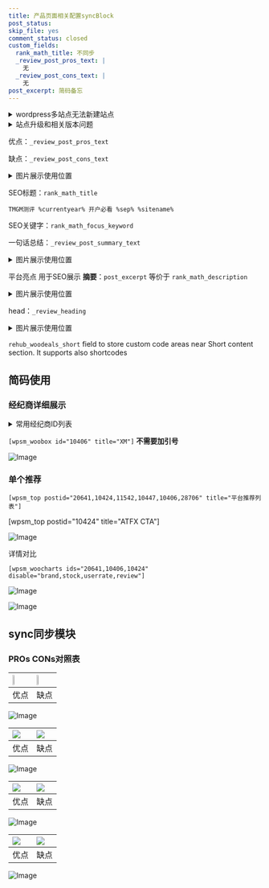 ```yaml
---
title: 产品页面相关配置syncBlock
post_status: 
skip_file: yes
comment_status: closed
custom_fields:
  rank_math_title: 不同步
  _review_post_pros_text: |
    无
  _review_post_cons_text: |
    无
post_excerpt: 简码备忘
---
```

<details><summary>wordpress多站点无法新建站点</summary>

<li>和报错需要清理cookies一样的原因</li>
<li>wp-config.php里面<code>define( 'SUBDOMAIN_INSTALL', false );//子域名安装</code></li>
<li>新建子站点是用<code>define( 'SUBDOMAIN_INSTALL', true);//子域名安装</code> 完成以后，改成<code>false</code></li>
</details>

<details><summary>站点升级和相关版本问题</summary>

<p>wordpress：5.9.9
woocommerce：7.5.1
出现问题的地方：主题选项里面>><strong>Product layout >>compact style</strong></p>
<p>如何出现没有用过的字段 导致无法保存。先导出配置 然后进行修改，后面再次恢复即可。</p>
<p>出现部分字段无法显示时，需要返回默认布局后，对产品进行保存就好了。</p>
<p></p>
</details>

优点：`_review_post_pros_text`

缺点：`_review_post_cons_text`

<details><summary>图片展示使用位置</summary>

<img src="https://prod-files-secure.s3.us-west-2.amazonaws.com/39ed1227-6d7d-4570-be36-9ccd4a2c4241/f51d3d83-55d4-4bdf-9604-f37ec77ab556/Untitled.png?X-Amz-Algorithm=AWS4-HMAC-SHA256&X-Amz-Content-Sha256=UNSIGNED-PAYLOAD&X-Amz-Credential=ASIAZI2LB4662MYNATTZ%2F20250207%2Fus-west-2%2Fs3%2Faws4_request&X-Amz-Date=20250207T165525Z&X-Amz-Expires=3600&X-Amz-Security-Token=IQoJb3JpZ2luX2VjEGAaCXVzLXdlc3QtMiJIMEYCIQDVfxzR80829wJJ2UEMnR5tFSxzcLyWYP0wrGwEczwf%2BwIhAJU0S5q2fvnP20dEf%2Fhe46zpBT1%2BktenkYmVRAjPExAzKv8DCHkQABoMNjM3NDIzMTgzODA1Igyki5zvzB1KWH%2B9m0kq3AP4ng84b0mt5uDaus11PeiwLwuqs%2F7%2FHMNCt9ujlcD10vWELaP%2BB657txyBBqr0BglyhER2GngfpeebzLSWGZ6dnbE6EMqEX3kXgoXReyQ9Kx2GzSiyjwx1ZG9SrI%2F1G7FbWaFyMaByKAn66R8PWVbceejfXebk9cfBpM4jEqYDdmp4gMa83roqbRR3RSgsmzZZaixo5Up6NRAe11NuHIjBAj7DQwnXAlC3%2FejFrxzftSyRFPgkDKE6yhbFWjySy4yb2lGg5JnanLjN3h5y9uYEl7%2Ff0hR%2FAJuwSWUMyQruSXjDjwdJLSvVscuUIgj0JitBmDLFKcz%2B6TyUMwLSRvI2NNWnWJZdNMy%2FkFKtncDUTEDze3Ovkvavy2YYNT2Hs%2B0hXWITKyFBN%2BgbQmjGS%2FqC4nwMLP4uyXjLcsHUHd4cWZ%2FON2Gum5FMJqGk4Zw8fgiAhRPE7Qr%2FrVy%2F8t1bw%2BTcdrx4VpVQQGPmiofQ6cMS%2BNR%2BQFDysWt100yikN%2BNeDqzZNnfDHQzWE%2B%2F1ftuUB2Ch4lOOY8Ppgyg5MGaiMDSzm7fCvfcnHBzAG0u3X4QYSanVxzyblvHH9vxmTzHhhz%2FbAd2JOFnfprBD8IXt9yb0otqMOuH6wI63YMDiTDu35i9BjqkAURn4oM67GnqqdE9VLNUhxyGMNXtKQwX1BMD3hUcB%2Bfko9%2BwYLWFjWWsvDYvFYnGhnG0cStuTD6%2B2grOdX%2FkUOBBlhfJKPZkS%2FvTBU735xG%2FOO0NtKoZx7lNbDKcQKW474XY4CNmUOBznWoEyJNTLene7SHYBzma8eovXyBOK0FZ5Pucri6XJTff1H9vqRgn9iVXSw69Lg2dIDr09KFs5WbbQXfc&X-Amz-Signature=218e367b2a1ae6dd629ab54fc4660e40f83b171e40ae27ae530ff3f4d2665ea6&X-Amz-SignedHeaders=host&x-id=GetObject" alt="Image">
</details>

SEO标题：`rank_math_title`

`TMGM测评 %currentyear% 开户必看 %sep% %sitename%`

SEO关键字：`rank_math_focus_keyword`

一句话总结：`_review_post_summary_text`

<details><summary>图片展示使用位置</summary>

<img src="https://prod-files-secure.s3.us-west-2.amazonaws.com/39ed1227-6d7d-4570-be36-9ccd4a2c4241/4b96a922-296c-4f4e-8630-d1c870cbce01/Untitled.png?X-Amz-Algorithm=AWS4-HMAC-SHA256&X-Amz-Content-Sha256=UNSIGNED-PAYLOAD&X-Amz-Credential=ASIAZI2LB466VCESEFMD%2F20250207%2Fus-west-2%2Fs3%2Faws4_request&X-Amz-Date=20250207T165525Z&X-Amz-Expires=3600&X-Amz-Security-Token=IQoJb3JpZ2luX2VjEGAaCXVzLXdlc3QtMiJIMEYCIQCqdnOlMsYGcLgJdPx1T6wfAoqaWo%2F4KoPXJEYOZnrYpgIhAKahCaAGkWtBCxGbqxIElLKj6B%2BKRDHgblsVhwXg%2FGimKv8DCHkQABoMNjM3NDIzMTgzODA1IgxfCWtTBcjgxNCsG5Eq3AOAZ2qXUrRGpkIoCtm83YB0IyIU9gFHeN6guH0LJobFcgt6%2BjmudAFEBRbx%2BArlUC4Xt5IxJln94i7WPH8TRTyXmrrNqKIXgE0ijJ7Ex7uTsu7hCIJ8EAtMo6SmObvthLGKENi8kwlq6gbZ3uZqxMzU5aHqpDZ0JXxrSV4EHSFGuwg6GrCuywtzGIG0mBd4gUCFJ6SBxfqBPRv4TKIxFe%2F9kZ5C%2BYlrxC0WfRBuBOfCHmWc%2FDNQGmnXUQP4b5hKBSj7G3G03HRn2MJetvwztkvwX8FwG3kmhtpxMpLgpdvekFYRYgmRCWmZaCCPtKFO4easW0h22YOWRqUWnxlX%2FLIeeP%2BPnGWTNjIxUZFC8PVex8YbEvFZEoqpxYWqNA%2BZOsx9y2dwenQEENThUGOjsN%2B%2Btb04G8GVES2tXF148nnrn%2F8bcMdGO5nIIkfQlgvo9L5fBSWgAlRTbGJ%2F9CVkRo6bA%2FEfU1oTcGVozRb%2BGAzP5CqtBF%2FKcdLnCYCY%2BoBwKh7qX4e1dU4gNLGoPGX1fkGxnA2aJv3yXUiQjcy3AmTDJ4oweHJ35hO56V8jPmWI2ZleQuBsZBC69kny7KVrXV4IJGcZKM5jwwhNYfcFxGPqSkvIYIHpNO1eOMfD1TDQ4Ji9BjqkAY7YtDevGzbZjyhGnoYEljlxvKiOiku3z9wYLntcmMurXGYItzdhyvjUld%2FHIRMcsnXTk16pF9S5JsexTUqMj3Fjq%2FFdcxL6tprjM%2Bie6wROesXA%2FnZNWLDfedJ3BNu58KdhJ7vL68z41fkchin2kMP7GNZbBH%2BI%2BmPobvCgo9tud6opvzOZgZT858Po9ilfP99Rq0lO29SeCHIyUtm2vS%2Fvi667&X-Amz-Signature=4f3d53a64c2b93c31bf834b1f85fe8835963a18f31c6a7e63f7bee5234d4ae7d&X-Amz-SignedHeaders=host&x-id=GetObject" alt="Image">
</details>

平台亮点 用于SEO展示 **摘要**：`post_excerpt`  等价于 `rank_math_description`

<details><summary>图片展示使用位置</summary>

<img src="https://prod-files-secure.s3.us-west-2.amazonaws.com/39ed1227-6d7d-4570-be36-9ccd4a2c4241/1ee11f63-b60a-4dfe-a7a7-d58ff23b5d88/Untitled.png?X-Amz-Algorithm=AWS4-HMAC-SHA256&X-Amz-Content-Sha256=UNSIGNED-PAYLOAD&X-Amz-Credential=ASIAZI2LB466WFPD3RRQ%2F20250207%2Fus-west-2%2Fs3%2Faws4_request&X-Amz-Date=20250207T165526Z&X-Amz-Expires=3600&X-Amz-Security-Token=IQoJb3JpZ2luX2VjEGAaCXVzLXdlc3QtMiJHMEUCIEYNEHmujDgIEqXoztb7hRI%2FrlUimLo9gSE5M94gmfDhAiEArDeEqm0AN6%2FfrcXpwit6EwyrDtP0WHmhipFBSrnPIp8q%2FwMIeRAAGgw2Mzc0MjMxODM4MDUiDINK6kmRqYt6zAR6QCrcA5%2BtQWJHk0niwUsaTyCDQBwkeTz9cWogBBGTXCAU6OaHsR88snWiVVyag9Gg8i1JdS9rdhHGk7FgyVdzhK0hkazNUEecTyG%2Bji1DB3F%2FZC%2BGwWjOHMFbyPcrXoHV2zVRwLREL6yE0uRvBQYIIvUzrQCBKL33EIrotERppNDpOtFD3bDkWpkUcrPTLHciwsUyLO176hgBJrfwzQ0%2BssRnMFAKfP3uVXOzkZcRA8VGHiNpeEHwQK3YFlZki7j%2FxsNHuk5xv%2BCC%2FctvBUfM9BuH3gCWlGdfbXlihtrhJgJ6P6vgcNztoqgQeeeGahtG08KcqYgJC5OBsjSnPOSt8b%2BvGPrKkyZt9DeZb1c2wAi%2FMSsh9Y0b%2BvM8xOwRNdGiAgtnEPtk9rjL%2BZ5nYsOMYD%2BaFc78Inu%2BaX%2F923gbmCtvIs4P4XuqvQhul9PtWs8a9rGyI5NXMFfQutBsLXg%2FeKg6tKlRdBRZBUwFzHMFrvVvE6R5xh3hEBgYCXhjBrVnmmIVANJGgstR2r%2Fh8QG9ay0noPafFKX%2F2wR8PWBVE0tpMql%2FJwBZYhdztsv7z0vX1jW%2B0LAvfjTJ4u5kJ8hmWTYWwrSbKzEepmcRh1QhmAIJ7SkqyAmxkN0HNFPIOajMMPbfmL0GOqUBxsKEUDr9lb9%2B6tzqYMENcRHlX1tK4HN6i3Ryg2ar4o3cJPqZ8yupyL5%2Bi8Rllx17kq7WdTb1RB8C1liMVia7Dqwnz1fFc16wHok1Efho1OdTlYRquyfOjrgp2uAL%2BtSlcYIVvTcAAdKdqXIxwu46yhpEDckSLE4hNJThuzWB%2F33ltdng8x1FEM2%2Bmv%2BcRlP4PJNbrLPKs2Fie7%2Fm2P0H3gPCeKHv&X-Amz-Signature=f9bbd713316e60e26b70637e66ce2bd37739e1721fa477f8c21c36bb4c58e7d2&X-Amz-SignedHeaders=host&x-id=GetObject" alt="Image">
<img src="https://prod-files-secure.s3.us-west-2.amazonaws.com/39ed1227-6d7d-4570-be36-9ccd4a2c4241/ad4118b5-78d8-4fbe-801e-3b29b5d99c01/Untitled.png?X-Amz-Algorithm=AWS4-HMAC-SHA256&X-Amz-Content-Sha256=UNSIGNED-PAYLOAD&X-Amz-Credential=ASIAZI2LB466WFPD3RRQ%2F20250207%2Fus-west-2%2Fs3%2Faws4_request&X-Amz-Date=20250207T165526Z&X-Amz-Expires=3600&X-Amz-Security-Token=IQoJb3JpZ2luX2VjEGAaCXVzLXdlc3QtMiJHMEUCIEYNEHmujDgIEqXoztb7hRI%2FrlUimLo9gSE5M94gmfDhAiEArDeEqm0AN6%2FfrcXpwit6EwyrDtP0WHmhipFBSrnPIp8q%2FwMIeRAAGgw2Mzc0MjMxODM4MDUiDINK6kmRqYt6zAR6QCrcA5%2BtQWJHk0niwUsaTyCDQBwkeTz9cWogBBGTXCAU6OaHsR88snWiVVyag9Gg8i1JdS9rdhHGk7FgyVdzhK0hkazNUEecTyG%2Bji1DB3F%2FZC%2BGwWjOHMFbyPcrXoHV2zVRwLREL6yE0uRvBQYIIvUzrQCBKL33EIrotERppNDpOtFD3bDkWpkUcrPTLHciwsUyLO176hgBJrfwzQ0%2BssRnMFAKfP3uVXOzkZcRA8VGHiNpeEHwQK3YFlZki7j%2FxsNHuk5xv%2BCC%2FctvBUfM9BuH3gCWlGdfbXlihtrhJgJ6P6vgcNztoqgQeeeGahtG08KcqYgJC5OBsjSnPOSt8b%2BvGPrKkyZt9DeZb1c2wAi%2FMSsh9Y0b%2BvM8xOwRNdGiAgtnEPtk9rjL%2BZ5nYsOMYD%2BaFc78Inu%2BaX%2F923gbmCtvIs4P4XuqvQhul9PtWs8a9rGyI5NXMFfQutBsLXg%2FeKg6tKlRdBRZBUwFzHMFrvVvE6R5xh3hEBgYCXhjBrVnmmIVANJGgstR2r%2Fh8QG9ay0noPafFKX%2F2wR8PWBVE0tpMql%2FJwBZYhdztsv7z0vX1jW%2B0LAvfjTJ4u5kJ8hmWTYWwrSbKzEepmcRh1QhmAIJ7SkqyAmxkN0HNFPIOajMMPbfmL0GOqUBxsKEUDr9lb9%2B6tzqYMENcRHlX1tK4HN6i3Ryg2ar4o3cJPqZ8yupyL5%2Bi8Rllx17kq7WdTb1RB8C1liMVia7Dqwnz1fFc16wHok1Efho1OdTlYRquyfOjrgp2uAL%2BtSlcYIVvTcAAdKdqXIxwu46yhpEDckSLE4hNJThuzWB%2F33ltdng8x1FEM2%2Bmv%2BcRlP4PJNbrLPKs2Fie7%2Fm2P0H3gPCeKHv&X-Amz-Signature=0710ee7e260cfa000c632210a59b51985a8067b30c65200b305dbd784949aa16&X-Amz-SignedHeaders=host&x-id=GetObject" alt="Image">
<img src="https://prod-files-secure.s3.us-west-2.amazonaws.com/39ed1227-6d7d-4570-be36-9ccd4a2c4241/a38cf7c9-a79c-4b64-9e94-13589fe0758b/Untitled.png?X-Amz-Algorithm=AWS4-HMAC-SHA256&X-Amz-Content-Sha256=UNSIGNED-PAYLOAD&X-Amz-Credential=ASIAZI2LB466WFPD3RRQ%2F20250207%2Fus-west-2%2Fs3%2Faws4_request&X-Amz-Date=20250207T165526Z&X-Amz-Expires=3600&X-Amz-Security-Token=IQoJb3JpZ2luX2VjEGAaCXVzLXdlc3QtMiJHMEUCIEYNEHmujDgIEqXoztb7hRI%2FrlUimLo9gSE5M94gmfDhAiEArDeEqm0AN6%2FfrcXpwit6EwyrDtP0WHmhipFBSrnPIp8q%2FwMIeRAAGgw2Mzc0MjMxODM4MDUiDINK6kmRqYt6zAR6QCrcA5%2BtQWJHk0niwUsaTyCDQBwkeTz9cWogBBGTXCAU6OaHsR88snWiVVyag9Gg8i1JdS9rdhHGk7FgyVdzhK0hkazNUEecTyG%2Bji1DB3F%2FZC%2BGwWjOHMFbyPcrXoHV2zVRwLREL6yE0uRvBQYIIvUzrQCBKL33EIrotERppNDpOtFD3bDkWpkUcrPTLHciwsUyLO176hgBJrfwzQ0%2BssRnMFAKfP3uVXOzkZcRA8VGHiNpeEHwQK3YFlZki7j%2FxsNHuk5xv%2BCC%2FctvBUfM9BuH3gCWlGdfbXlihtrhJgJ6P6vgcNztoqgQeeeGahtG08KcqYgJC5OBsjSnPOSt8b%2BvGPrKkyZt9DeZb1c2wAi%2FMSsh9Y0b%2BvM8xOwRNdGiAgtnEPtk9rjL%2BZ5nYsOMYD%2BaFc78Inu%2BaX%2F923gbmCtvIs4P4XuqvQhul9PtWs8a9rGyI5NXMFfQutBsLXg%2FeKg6tKlRdBRZBUwFzHMFrvVvE6R5xh3hEBgYCXhjBrVnmmIVANJGgstR2r%2Fh8QG9ay0noPafFKX%2F2wR8PWBVE0tpMql%2FJwBZYhdztsv7z0vX1jW%2B0LAvfjTJ4u5kJ8hmWTYWwrSbKzEepmcRh1QhmAIJ7SkqyAmxkN0HNFPIOajMMPbfmL0GOqUBxsKEUDr9lb9%2B6tzqYMENcRHlX1tK4HN6i3Ryg2ar4o3cJPqZ8yupyL5%2Bi8Rllx17kq7WdTb1RB8C1liMVia7Dqwnz1fFc16wHok1Efho1OdTlYRquyfOjrgp2uAL%2BtSlcYIVvTcAAdKdqXIxwu46yhpEDckSLE4hNJThuzWB%2F33ltdng8x1FEM2%2Bmv%2BcRlP4PJNbrLPKs2Fie7%2Fm2P0H3gPCeKHv&X-Amz-Signature=b70bd74b9e60b8cbd94dfe0e8be0ab1f15d2256a73020f6dc8bd09ab42cf399d&X-Amz-SignedHeaders=host&x-id=GetObject" alt="Image">
<img src="https://prod-files-secure.s3.us-west-2.amazonaws.com/39ed1227-6d7d-4570-be36-9ccd4a2c4241/7da6fc1e-d2ac-42ae-8c75-cb5749aa18f6/Untitled.png?X-Amz-Algorithm=AWS4-HMAC-SHA256&X-Amz-Content-Sha256=UNSIGNED-PAYLOAD&X-Amz-Credential=ASIAZI2LB466WFPD3RRQ%2F20250207%2Fus-west-2%2Fs3%2Faws4_request&X-Amz-Date=20250207T165526Z&X-Amz-Expires=3600&X-Amz-Security-Token=IQoJb3JpZ2luX2VjEGAaCXVzLXdlc3QtMiJHMEUCIEYNEHmujDgIEqXoztb7hRI%2FrlUimLo9gSE5M94gmfDhAiEArDeEqm0AN6%2FfrcXpwit6EwyrDtP0WHmhipFBSrnPIp8q%2FwMIeRAAGgw2Mzc0MjMxODM4MDUiDINK6kmRqYt6zAR6QCrcA5%2BtQWJHk0niwUsaTyCDQBwkeTz9cWogBBGTXCAU6OaHsR88snWiVVyag9Gg8i1JdS9rdhHGk7FgyVdzhK0hkazNUEecTyG%2Bji1DB3F%2FZC%2BGwWjOHMFbyPcrXoHV2zVRwLREL6yE0uRvBQYIIvUzrQCBKL33EIrotERppNDpOtFD3bDkWpkUcrPTLHciwsUyLO176hgBJrfwzQ0%2BssRnMFAKfP3uVXOzkZcRA8VGHiNpeEHwQK3YFlZki7j%2FxsNHuk5xv%2BCC%2FctvBUfM9BuH3gCWlGdfbXlihtrhJgJ6P6vgcNztoqgQeeeGahtG08KcqYgJC5OBsjSnPOSt8b%2BvGPrKkyZt9DeZb1c2wAi%2FMSsh9Y0b%2BvM8xOwRNdGiAgtnEPtk9rjL%2BZ5nYsOMYD%2BaFc78Inu%2BaX%2F923gbmCtvIs4P4XuqvQhul9PtWs8a9rGyI5NXMFfQutBsLXg%2FeKg6tKlRdBRZBUwFzHMFrvVvE6R5xh3hEBgYCXhjBrVnmmIVANJGgstR2r%2Fh8QG9ay0noPafFKX%2F2wR8PWBVE0tpMql%2FJwBZYhdztsv7z0vX1jW%2B0LAvfjTJ4u5kJ8hmWTYWwrSbKzEepmcRh1QhmAIJ7SkqyAmxkN0HNFPIOajMMPbfmL0GOqUBxsKEUDr9lb9%2B6tzqYMENcRHlX1tK4HN6i3Ryg2ar4o3cJPqZ8yupyL5%2Bi8Rllx17kq7WdTb1RB8C1liMVia7Dqwnz1fFc16wHok1Efho1OdTlYRquyfOjrgp2uAL%2BtSlcYIVvTcAAdKdqXIxwu46yhpEDckSLE4hNJThuzWB%2F33ltdng8x1FEM2%2Bmv%2BcRlP4PJNbrLPKs2Fie7%2Fm2P0H3gPCeKHv&X-Amz-Signature=29050ceb2c41156d9c19c544cf2b370d6e14d1f6cffd5e815e8a5bad1e0ca32b&X-Amz-SignedHeaders=host&x-id=GetObject" alt="Image">
<img src="https://prod-files-secure.s3.us-west-2.amazonaws.com/39ed1227-6d7d-4570-be36-9ccd4a2c4241/7e97f40a-eaee-47f5-b2f9-475f96808fa7/Untitled.png?X-Amz-Algorithm=AWS4-HMAC-SHA256&X-Amz-Content-Sha256=UNSIGNED-PAYLOAD&X-Amz-Credential=ASIAZI2LB466WFPD3RRQ%2F20250207%2Fus-west-2%2Fs3%2Faws4_request&X-Amz-Date=20250207T165526Z&X-Amz-Expires=3600&X-Amz-Security-Token=IQoJb3JpZ2luX2VjEGAaCXVzLXdlc3QtMiJHMEUCIEYNEHmujDgIEqXoztb7hRI%2FrlUimLo9gSE5M94gmfDhAiEArDeEqm0AN6%2FfrcXpwit6EwyrDtP0WHmhipFBSrnPIp8q%2FwMIeRAAGgw2Mzc0MjMxODM4MDUiDINK6kmRqYt6zAR6QCrcA5%2BtQWJHk0niwUsaTyCDQBwkeTz9cWogBBGTXCAU6OaHsR88snWiVVyag9Gg8i1JdS9rdhHGk7FgyVdzhK0hkazNUEecTyG%2Bji1DB3F%2FZC%2BGwWjOHMFbyPcrXoHV2zVRwLREL6yE0uRvBQYIIvUzrQCBKL33EIrotERppNDpOtFD3bDkWpkUcrPTLHciwsUyLO176hgBJrfwzQ0%2BssRnMFAKfP3uVXOzkZcRA8VGHiNpeEHwQK3YFlZki7j%2FxsNHuk5xv%2BCC%2FctvBUfM9BuH3gCWlGdfbXlihtrhJgJ6P6vgcNztoqgQeeeGahtG08KcqYgJC5OBsjSnPOSt8b%2BvGPrKkyZt9DeZb1c2wAi%2FMSsh9Y0b%2BvM8xOwRNdGiAgtnEPtk9rjL%2BZ5nYsOMYD%2BaFc78Inu%2BaX%2F923gbmCtvIs4P4XuqvQhul9PtWs8a9rGyI5NXMFfQutBsLXg%2FeKg6tKlRdBRZBUwFzHMFrvVvE6R5xh3hEBgYCXhjBrVnmmIVANJGgstR2r%2Fh8QG9ay0noPafFKX%2F2wR8PWBVE0tpMql%2FJwBZYhdztsv7z0vX1jW%2B0LAvfjTJ4u5kJ8hmWTYWwrSbKzEepmcRh1QhmAIJ7SkqyAmxkN0HNFPIOajMMPbfmL0GOqUBxsKEUDr9lb9%2B6tzqYMENcRHlX1tK4HN6i3Ryg2ar4o3cJPqZ8yupyL5%2Bi8Rllx17kq7WdTb1RB8C1liMVia7Dqwnz1fFc16wHok1Efho1OdTlYRquyfOjrgp2uAL%2BtSlcYIVvTcAAdKdqXIxwu46yhpEDckSLE4hNJThuzWB%2F33ltdng8x1FEM2%2Bmv%2BcRlP4PJNbrLPKs2Fie7%2Fm2P0H3gPCeKHv&X-Amz-Signature=e49bd4572ab52009fc6cd1bfc9ef9d3a55538416de1558b29bc9acab0d1d4a2d&X-Amz-SignedHeaders=host&x-id=GetObject" alt="Image">
</details>

head：`_review_heading`

<details><summary>图片展示使用位置</summary>

<img src="https://prod-files-secure.s3.us-west-2.amazonaws.com/39ed1227-6d7d-4570-be36-9ccd4a2c4241/3a4650ad-9887-415c-889a-edd51fa54f27/Untitled.png?X-Amz-Algorithm=AWS4-HMAC-SHA256&X-Amz-Content-Sha256=UNSIGNED-PAYLOAD&X-Amz-Credential=ASIAZI2LB4663QE2A4SM%2F20250207%2Fus-west-2%2Fs3%2Faws4_request&X-Amz-Date=20250207T165526Z&X-Amz-Expires=3600&X-Amz-Security-Token=IQoJb3JpZ2luX2VjEGAaCXVzLXdlc3QtMiJHMEUCIQC1a1Gb8Sau1Il82FQ8ZOU3QZej1tDLor%2FA04Him%2Bkr6gIgALBsovDJ1EN3cMZzcT2NYnDyZZRLU5y147gdF6UwI%2B0q%2FwMIeRAAGgw2Mzc0MjMxODM4MDUiDP3gkbTiVHrlEzFpmSrcA4yQ5s5STZe1SQY2S8WNu%2Fgd2NT26rbRtRkc03vDVRftw44scOoOfZuMTg7KI1tfFLMK%2BWzSQvyf1H9qCBhq9tmdetLtP6rGT5UxPRE9BSLE9uA%2Fouax5%2FbFtw%2Bo29Zvd3rPnD5eqarF4rBG5LCbWkfE5YxCvONgp%2Bz7%2B5d7ljjbahWCHXV0f0qyTZsZXlVkpuCsNLwaCwBOdLiviKq3rM8bMNSdj2o0Pw3Kj4SvCQQLx7oI58NFpFyqngROeQ9t2UE0uFUsYI7f%2BlAlKvWnjuk34aGiu3mk177%2F8iU6CU%2FBPttR%2BYrkcsnMfLm6lyVQ3jD2t6otC0hV7h5fEyQ2SR%2BaCxP5YSQW5OQsFVyDruEgwkW9xMnAxkyFvw7LaltCQom8BeRzg9%2FcNrsqZg9nrVmlSKeNw%2BSfgxZvBAvU28c117LRDb9t9AfdlnUcO6w%2FkOXS3eAX71I40uHUEiEp4mf%2B2U21Yope9wcQtuq7v31h86WubdjrzjuYgY9a7ka096d3MO3ZiH54zhKHUXv09mFUg6kmJOnvHf9DCHNOuuBlE9AD%2B5ojNahLLe2ireAomIuaBDId1VS96CSYXsfPX0nAwaHH7GPRbh9Du9jLvrZXtn9uQgtNfvCilLojMN%2FgmL0GOqUByi3Qd0LK2kW6%2BQunWL5ite1Asu3aOBim4S5KcImmtruTtZH6Kw9gsVD84vCH%2Brt5XxOdhn5%2FvHzhPpdTlIIvQIE4Z7TVSgM0RgHqaUzIJAZME98mnJwUKgRNxK%2FSaFUTA6Acq5AYEny22vOSQj3Sdteeo4TFCmNoxRVsQec5H0XuL6MO5TTE4puzN3rH1nTDG02v%2FwCiEl6fpq%2FzINGdRsEqh5jB&X-Amz-Signature=3b702e32befa1700588c8a65b9f479f739e796ae1a7df7725e9ddeb33273d152&X-Amz-SignedHeaders=host&x-id=GetObject" alt="Image">
</details>

`rehub_woodeals_short`	field to store custom code areas near Short content section. It supports also shortcodes



## 简码使用

### 经纪商详细展示

<details><summary>常用经纪商ID列表</summary>

<pre><code class="php">嘉盛 ===> 20641  [wpsm_woobox id="20641" title="嘉盛"]
易信easymarkets ===> 11542  [wpsm_woobox id="11542" title="易信easymarkets"]
ATFX外汇 ===> 10424  [wpsm_woobox id="10424" title="ATFX"]
XM ===> 10406  [wpsm_woobox id="10406" title="XM"]
TMGM ===> 29622  [wpsm_woobox id="29622" title="TMGM"]
HYCM ===> 10447  [wpsm_woobox id="10447" title="HYCM"]
fpmarkets澳福外汇 ===> 20639  [wpsm_woobox id="20639" title="fpmarkets澳福外汇"]</code></pre>
</details>

`[wpsm_woobox id="10406" title="XM"]` **不需要加引号**

![Image](https://prod-files-secure.s3.us-west-2.amazonaws.com/39ed1227-6d7d-4570-be36-9ccd4a2c4241/4f898f9d-0fa7-4e43-acd3-ac6bc7be575a/Untitled.png?X-Amz-Algorithm=AWS4-HMAC-SHA256&X-Amz-Content-Sha256=UNSIGNED-PAYLOAD&X-Amz-Credential=ASIAZI2LB4664EZA7QZX%2F20250207%2Fus-west-2%2Fs3%2Faws4_request&X-Amz-Date=20250207T165523Z&X-Amz-Expires=3600&X-Amz-Security-Token=IQoJb3JpZ2luX2VjEGAaCXVzLXdlc3QtMiJHMEUCIQDrCffQ6Y5r4O97GS%2Fenfc2aE9Q1%2BKbl57TXwG%2F1VLqigIgT65Ee6McLWVpSm9MWmbIZMILtLE%2FYOQqeoyKVidU660q%2FwMIeRAAGgw2Mzc0MjMxODM4MDUiDG7%2BRWjuGNUg0U97sSrcA0I5E%2FwOL7UrsZ0HVlOhsG9QhRRRQy1gTaQ6mJTR7M2XQvyDfcS8sRxIXp0KHQLr7Q86sqCy6jCViQmNfunAdwDqk0yBrejSaV7UInfeyfAxuIJBVatiTEdR0QF50mH5FJhwMLi%2BsmmDRHc6Oca23iDjYa%2BAW7r5kaj2ld5PmaOcwd6sBZZe%2B2w0YB0OohlCVCDc2%2BWrCUm1XjD6Ilqh8LhGSgNtBadsXC0%2Bixyq2DqZq0GBPH70VF6eF6QFlIiY0OWBH%2FJ9uSEagAyPwW7B2pFEDgb%2BARcbHUbLQQEk1Cwrh7YIXcaYCR44pS6k37y4AzA3p21TgMXiKKOvJML4rQQBw1xdjEIlABADkx%2F9MenyrwAjCNtQ8UlaVJyaKSf5t508HnLj4ZNnBX8axiGHkjiGZtzCU4AY2G4j2SjK0%2BtAzCb0sptGYo6h7aqDOQ3I4LH0BvPhVBkCnA6NllKAY8gPgiBvscN%2Fj7OZA1vq%2FfdQvShnBXsCd2eOcupUgQD4tc1bIJGeMvIDxqGbPz6iaHtAwgq6UfklXYJoOCBgOFRyYtT%2FNzwueftG49ZNcfTUnoTXHSd%2F4pqDIUhoJp7RewRymX0SWYsdjqu%2FH8%2BYLK8%2BlRti63vuFN1nOA2dMK%2FgmL0GOqUB54yHmnVYhIU0OjmYMJeTk3zHf0%2FUAVujFhK9iQihOxL0edQRhPaI4nFAgBxGlUsw9Z4WiydlFGhxALpKrqRBi8hPEmDCBt3EHGouO5vCQkxPrziETgB0C%2BywnEjCGcQfq%2BZT1g062tUTkfQqb9DdGB5Pit3bacUwBt%2FaGM4mLghhgfU2yHqgztSMwdWgStW9xQxZFs1FNDxKec5LTarjpPySZLG3&X-Amz-Signature=6e8196f6b1a332734847da77306a76b66888875e16c8d9ad5c7a591e52e2b637&X-Amz-SignedHeaders=host&x-id=GetObject)

### 单个推荐
`[wpsm_top postid="20641,10424,11542,10447,10406,28706" title="平台推荐列表"]`

[wpsm_top postid="10424" title="ATFX CTA"]

![Image](https://prod-files-secure.s3.us-west-2.amazonaws.com/39ed1227-6d7d-4570-be36-9ccd4a2c4241/5ac620dc-51a8-48b6-b55d-91f47299193c/Untitled.png?X-Amz-Algorithm=AWS4-HMAC-SHA256&X-Amz-Content-Sha256=UNSIGNED-PAYLOAD&X-Amz-Credential=ASIAZI2LB4664EZA7QZX%2F20250207%2Fus-west-2%2Fs3%2Faws4_request&X-Amz-Date=20250207T165523Z&X-Amz-Expires=3600&X-Amz-Security-Token=IQoJb3JpZ2luX2VjEGAaCXVzLXdlc3QtMiJHMEUCIQDrCffQ6Y5r4O97GS%2Fenfc2aE9Q1%2BKbl57TXwG%2F1VLqigIgT65Ee6McLWVpSm9MWmbIZMILtLE%2FYOQqeoyKVidU660q%2FwMIeRAAGgw2Mzc0MjMxODM4MDUiDG7%2BRWjuGNUg0U97sSrcA0I5E%2FwOL7UrsZ0HVlOhsG9QhRRRQy1gTaQ6mJTR7M2XQvyDfcS8sRxIXp0KHQLr7Q86sqCy6jCViQmNfunAdwDqk0yBrejSaV7UInfeyfAxuIJBVatiTEdR0QF50mH5FJhwMLi%2BsmmDRHc6Oca23iDjYa%2BAW7r5kaj2ld5PmaOcwd6sBZZe%2B2w0YB0OohlCVCDc2%2BWrCUm1XjD6Ilqh8LhGSgNtBadsXC0%2Bixyq2DqZq0GBPH70VF6eF6QFlIiY0OWBH%2FJ9uSEagAyPwW7B2pFEDgb%2BARcbHUbLQQEk1Cwrh7YIXcaYCR44pS6k37y4AzA3p21TgMXiKKOvJML4rQQBw1xdjEIlABADkx%2F9MenyrwAjCNtQ8UlaVJyaKSf5t508HnLj4ZNnBX8axiGHkjiGZtzCU4AY2G4j2SjK0%2BtAzCb0sptGYo6h7aqDOQ3I4LH0BvPhVBkCnA6NllKAY8gPgiBvscN%2Fj7OZA1vq%2FfdQvShnBXsCd2eOcupUgQD4tc1bIJGeMvIDxqGbPz6iaHtAwgq6UfklXYJoOCBgOFRyYtT%2FNzwueftG49ZNcfTUnoTXHSd%2F4pqDIUhoJp7RewRymX0SWYsdjqu%2FH8%2BYLK8%2BlRti63vuFN1nOA2dMK%2FgmL0GOqUB54yHmnVYhIU0OjmYMJeTk3zHf0%2FUAVujFhK9iQihOxL0edQRhPaI4nFAgBxGlUsw9Z4WiydlFGhxALpKrqRBi8hPEmDCBt3EHGouO5vCQkxPrziETgB0C%2BywnEjCGcQfq%2BZT1g062tUTkfQqb9DdGB5Pit3bacUwBt%2FaGM4mLghhgfU2yHqgztSMwdWgStW9xQxZFs1FNDxKec5LTarjpPySZLG3&X-Amz-Signature=b88d2d74bae97fad16794c529a038ab0527a97a4cc3adc6e3cec41251e7a3d28&X-Amz-SignedHeaders=host&x-id=GetObject)

详情对比

`[wpsm_woocharts ids="20641,10406,10424" disable="brand,stock,userrate,review"]`

![Image](https://prod-files-secure.s3.us-west-2.amazonaws.com/39ed1227-6d7d-4570-be36-9ccd4a2c4241/bf3ba45f-b9f3-4295-8aef-b4a495fd25f4/Untitled.png?X-Amz-Algorithm=AWS4-HMAC-SHA256&X-Amz-Content-Sha256=UNSIGNED-PAYLOAD&X-Amz-Credential=ASIAZI2LB4664EZA7QZX%2F20250207%2Fus-west-2%2Fs3%2Faws4_request&X-Amz-Date=20250207T165523Z&X-Amz-Expires=3600&X-Amz-Security-Token=IQoJb3JpZ2luX2VjEGAaCXVzLXdlc3QtMiJHMEUCIQDrCffQ6Y5r4O97GS%2Fenfc2aE9Q1%2BKbl57TXwG%2F1VLqigIgT65Ee6McLWVpSm9MWmbIZMILtLE%2FYOQqeoyKVidU660q%2FwMIeRAAGgw2Mzc0MjMxODM4MDUiDG7%2BRWjuGNUg0U97sSrcA0I5E%2FwOL7UrsZ0HVlOhsG9QhRRRQy1gTaQ6mJTR7M2XQvyDfcS8sRxIXp0KHQLr7Q86sqCy6jCViQmNfunAdwDqk0yBrejSaV7UInfeyfAxuIJBVatiTEdR0QF50mH5FJhwMLi%2BsmmDRHc6Oca23iDjYa%2BAW7r5kaj2ld5PmaOcwd6sBZZe%2B2w0YB0OohlCVCDc2%2BWrCUm1XjD6Ilqh8LhGSgNtBadsXC0%2Bixyq2DqZq0GBPH70VF6eF6QFlIiY0OWBH%2FJ9uSEagAyPwW7B2pFEDgb%2BARcbHUbLQQEk1Cwrh7YIXcaYCR44pS6k37y4AzA3p21TgMXiKKOvJML4rQQBw1xdjEIlABADkx%2F9MenyrwAjCNtQ8UlaVJyaKSf5t508HnLj4ZNnBX8axiGHkjiGZtzCU4AY2G4j2SjK0%2BtAzCb0sptGYo6h7aqDOQ3I4LH0BvPhVBkCnA6NllKAY8gPgiBvscN%2Fj7OZA1vq%2FfdQvShnBXsCd2eOcupUgQD4tc1bIJGeMvIDxqGbPz6iaHtAwgq6UfklXYJoOCBgOFRyYtT%2FNzwueftG49ZNcfTUnoTXHSd%2F4pqDIUhoJp7RewRymX0SWYsdjqu%2FH8%2BYLK8%2BlRti63vuFN1nOA2dMK%2FgmL0GOqUB54yHmnVYhIU0OjmYMJeTk3zHf0%2FUAVujFhK9iQihOxL0edQRhPaI4nFAgBxGlUsw9Z4WiydlFGhxALpKrqRBi8hPEmDCBt3EHGouO5vCQkxPrziETgB0C%2BywnEjCGcQfq%2BZT1g062tUTkfQqb9DdGB5Pit3bacUwBt%2FaGM4mLghhgfU2yHqgztSMwdWgStW9xQxZFs1FNDxKec5LTarjpPySZLG3&X-Amz-Signature=160488bc02fac8d0c67ab360b8c9fe8c9cb1facddcbffae406e05e9996a000b0&X-Amz-SignedHeaders=host&x-id=GetObject)

![Image](https://prod-files-secure.s3.us-west-2.amazonaws.com/39ed1227-6d7d-4570-be36-9ccd4a2c4241/30bc56ef-f383-4b48-9768-2ebc9e436ec0/Untitled.png?X-Amz-Algorithm=AWS4-HMAC-SHA256&X-Amz-Content-Sha256=UNSIGNED-PAYLOAD&X-Amz-Credential=ASIAZI2LB4664EZA7QZX%2F20250207%2Fus-west-2%2Fs3%2Faws4_request&X-Amz-Date=20250207T165523Z&X-Amz-Expires=3600&X-Amz-Security-Token=IQoJb3JpZ2luX2VjEGAaCXVzLXdlc3QtMiJHMEUCIQDrCffQ6Y5r4O97GS%2Fenfc2aE9Q1%2BKbl57TXwG%2F1VLqigIgT65Ee6McLWVpSm9MWmbIZMILtLE%2FYOQqeoyKVidU660q%2FwMIeRAAGgw2Mzc0MjMxODM4MDUiDG7%2BRWjuGNUg0U97sSrcA0I5E%2FwOL7UrsZ0HVlOhsG9QhRRRQy1gTaQ6mJTR7M2XQvyDfcS8sRxIXp0KHQLr7Q86sqCy6jCViQmNfunAdwDqk0yBrejSaV7UInfeyfAxuIJBVatiTEdR0QF50mH5FJhwMLi%2BsmmDRHc6Oca23iDjYa%2BAW7r5kaj2ld5PmaOcwd6sBZZe%2B2w0YB0OohlCVCDc2%2BWrCUm1XjD6Ilqh8LhGSgNtBadsXC0%2Bixyq2DqZq0GBPH70VF6eF6QFlIiY0OWBH%2FJ9uSEagAyPwW7B2pFEDgb%2BARcbHUbLQQEk1Cwrh7YIXcaYCR44pS6k37y4AzA3p21TgMXiKKOvJML4rQQBw1xdjEIlABADkx%2F9MenyrwAjCNtQ8UlaVJyaKSf5t508HnLj4ZNnBX8axiGHkjiGZtzCU4AY2G4j2SjK0%2BtAzCb0sptGYo6h7aqDOQ3I4LH0BvPhVBkCnA6NllKAY8gPgiBvscN%2Fj7OZA1vq%2FfdQvShnBXsCd2eOcupUgQD4tc1bIJGeMvIDxqGbPz6iaHtAwgq6UfklXYJoOCBgOFRyYtT%2FNzwueftG49ZNcfTUnoTXHSd%2F4pqDIUhoJp7RewRymX0SWYsdjqu%2FH8%2BYLK8%2BlRti63vuFN1nOA2dMK%2FgmL0GOqUB54yHmnVYhIU0OjmYMJeTk3zHf0%2FUAVujFhK9iQihOxL0edQRhPaI4nFAgBxGlUsw9Z4WiydlFGhxALpKrqRBi8hPEmDCBt3EHGouO5vCQkxPrziETgB0C%2BywnEjCGcQfq%2BZT1g062tUTkfQqb9DdGB5Pit3bacUwBt%2FaGM4mLghhgfU2yHqgztSMwdWgStW9xQxZFs1FNDxKec5LTarjpPySZLG3&X-Amz-Signature=4d5270053e431deea4eb069efa72543b44dd05eabab146d61c0d83704bc9a5fd&X-Amz-SignedHeaders=host&x-id=GetObject)

## sync同步模块

### PROs CONs对照表

| <img src="https://cdn.ifttt.fun/gh/jarlin8/OSS@main/icons/customize/pros.svg" height="auto" width="37.3%"> | <img src="https://cdn.ifttt.fun/gh/jarlin8/OSS@main/icons/customize/cons.svg" height="auto" width="28.8%"> |
| :--- | :--- |
| 优点 | 缺点 |

![Image](https://prod-files-secure.s3.us-west-2.amazonaws.com/39ed1227-6d7d-4570-be36-9ccd4a2c4241/8742b755-dfb5-4004-9a5f-d6e561664bd8/Untitled.png?X-Amz-Algorithm=AWS4-HMAC-SHA256&X-Amz-Content-Sha256=UNSIGNED-PAYLOAD&X-Amz-Credential=ASIAZI2LB4664EZA7QZX%2F20250207%2Fus-west-2%2Fs3%2Faws4_request&X-Amz-Date=20250207T165523Z&X-Amz-Expires=3600&X-Amz-Security-Token=IQoJb3JpZ2luX2VjEGAaCXVzLXdlc3QtMiJHMEUCIQDrCffQ6Y5r4O97GS%2Fenfc2aE9Q1%2BKbl57TXwG%2F1VLqigIgT65Ee6McLWVpSm9MWmbIZMILtLE%2FYOQqeoyKVidU660q%2FwMIeRAAGgw2Mzc0MjMxODM4MDUiDG7%2BRWjuGNUg0U97sSrcA0I5E%2FwOL7UrsZ0HVlOhsG9QhRRRQy1gTaQ6mJTR7M2XQvyDfcS8sRxIXp0KHQLr7Q86sqCy6jCViQmNfunAdwDqk0yBrejSaV7UInfeyfAxuIJBVatiTEdR0QF50mH5FJhwMLi%2BsmmDRHc6Oca23iDjYa%2BAW7r5kaj2ld5PmaOcwd6sBZZe%2B2w0YB0OohlCVCDc2%2BWrCUm1XjD6Ilqh8LhGSgNtBadsXC0%2Bixyq2DqZq0GBPH70VF6eF6QFlIiY0OWBH%2FJ9uSEagAyPwW7B2pFEDgb%2BARcbHUbLQQEk1Cwrh7YIXcaYCR44pS6k37y4AzA3p21TgMXiKKOvJML4rQQBw1xdjEIlABADkx%2F9MenyrwAjCNtQ8UlaVJyaKSf5t508HnLj4ZNnBX8axiGHkjiGZtzCU4AY2G4j2SjK0%2BtAzCb0sptGYo6h7aqDOQ3I4LH0BvPhVBkCnA6NllKAY8gPgiBvscN%2Fj7OZA1vq%2FfdQvShnBXsCd2eOcupUgQD4tc1bIJGeMvIDxqGbPz6iaHtAwgq6UfklXYJoOCBgOFRyYtT%2FNzwueftG49ZNcfTUnoTXHSd%2F4pqDIUhoJp7RewRymX0SWYsdjqu%2FH8%2BYLK8%2BlRti63vuFN1nOA2dMK%2FgmL0GOqUB54yHmnVYhIU0OjmYMJeTk3zHf0%2FUAVujFhK9iQihOxL0edQRhPaI4nFAgBxGlUsw9Z4WiydlFGhxALpKrqRBi8hPEmDCBt3EHGouO5vCQkxPrziETgB0C%2BywnEjCGcQfq%2BZT1g062tUTkfQqb9DdGB5Pit3bacUwBt%2FaGM4mLghhgfU2yHqgztSMwdWgStW9xQxZFs1FNDxKec5LTarjpPySZLG3&X-Amz-Signature=9452a61302b07935c899d068f03e5704ddb21a7bbaf8a7fc0bfdbe6be4db90d4&X-Amz-SignedHeaders=host&x-id=GetObject)

| <img src="https://cdn.ifttt.fun/gh/jarlin8/OSS@main/icons/customize/pros1.svg" height="auto"> | <img src="https://cdn.ifttt.fun/gh/jarlin8/OSS@main/icons/customize/cons1.svg" height="auto"> |
| :--- | :--- |
| 优点 | 缺点 |

![Image](https://prod-files-secure.s3.us-west-2.amazonaws.com/39ed1227-6d7d-4570-be36-9ccd4a2c4241/806358f8-c9c4-4e17-bb35-c6c76a5397a5/Untitled.png?X-Amz-Algorithm=AWS4-HMAC-SHA256&X-Amz-Content-Sha256=UNSIGNED-PAYLOAD&X-Amz-Credential=ASIAZI2LB4664EZA7QZX%2F20250207%2Fus-west-2%2Fs3%2Faws4_request&X-Amz-Date=20250207T165523Z&X-Amz-Expires=3600&X-Amz-Security-Token=IQoJb3JpZ2luX2VjEGAaCXVzLXdlc3QtMiJHMEUCIQDrCffQ6Y5r4O97GS%2Fenfc2aE9Q1%2BKbl57TXwG%2F1VLqigIgT65Ee6McLWVpSm9MWmbIZMILtLE%2FYOQqeoyKVidU660q%2FwMIeRAAGgw2Mzc0MjMxODM4MDUiDG7%2BRWjuGNUg0U97sSrcA0I5E%2FwOL7UrsZ0HVlOhsG9QhRRRQy1gTaQ6mJTR7M2XQvyDfcS8sRxIXp0KHQLr7Q86sqCy6jCViQmNfunAdwDqk0yBrejSaV7UInfeyfAxuIJBVatiTEdR0QF50mH5FJhwMLi%2BsmmDRHc6Oca23iDjYa%2BAW7r5kaj2ld5PmaOcwd6sBZZe%2B2w0YB0OohlCVCDc2%2BWrCUm1XjD6Ilqh8LhGSgNtBadsXC0%2Bixyq2DqZq0GBPH70VF6eF6QFlIiY0OWBH%2FJ9uSEagAyPwW7B2pFEDgb%2BARcbHUbLQQEk1Cwrh7YIXcaYCR44pS6k37y4AzA3p21TgMXiKKOvJML4rQQBw1xdjEIlABADkx%2F9MenyrwAjCNtQ8UlaVJyaKSf5t508HnLj4ZNnBX8axiGHkjiGZtzCU4AY2G4j2SjK0%2BtAzCb0sptGYo6h7aqDOQ3I4LH0BvPhVBkCnA6NllKAY8gPgiBvscN%2Fj7OZA1vq%2FfdQvShnBXsCd2eOcupUgQD4tc1bIJGeMvIDxqGbPz6iaHtAwgq6UfklXYJoOCBgOFRyYtT%2FNzwueftG49ZNcfTUnoTXHSd%2F4pqDIUhoJp7RewRymX0SWYsdjqu%2FH8%2BYLK8%2BlRti63vuFN1nOA2dMK%2FgmL0GOqUB54yHmnVYhIU0OjmYMJeTk3zHf0%2FUAVujFhK9iQihOxL0edQRhPaI4nFAgBxGlUsw9Z4WiydlFGhxALpKrqRBi8hPEmDCBt3EHGouO5vCQkxPrziETgB0C%2BywnEjCGcQfq%2BZT1g062tUTkfQqb9DdGB5Pit3bacUwBt%2FaGM4mLghhgfU2yHqgztSMwdWgStW9xQxZFs1FNDxKec5LTarjpPySZLG3&X-Amz-Signature=4ea96b028ed8a6aaad3032a6e396c29dd21f301aa56912639624880ba801e081&X-Amz-SignedHeaders=host&x-id=GetObject)

| <img src="https://cdn.ifttt.fun/gh/jarlin8/OSS@main/icons/customize/pros2.svg" height="auto"> | <img src="https://cdn.ifttt.fun/gh/jarlin8/OSS@main/icons/customize/cons2.svg" height="auto"> |
| :--- | :--- |
| 优点 | 缺点 |

![Image](https://prod-files-secure.s3.us-west-2.amazonaws.com/39ed1227-6d7d-4570-be36-9ccd4a2c4241/a9245ec9-70dd-4005-b534-0d54315fc5f3/Untitled.png?X-Amz-Algorithm=AWS4-HMAC-SHA256&X-Amz-Content-Sha256=UNSIGNED-PAYLOAD&X-Amz-Credential=ASIAZI2LB4664EZA7QZX%2F20250207%2Fus-west-2%2Fs3%2Faws4_request&X-Amz-Date=20250207T165523Z&X-Amz-Expires=3600&X-Amz-Security-Token=IQoJb3JpZ2luX2VjEGAaCXVzLXdlc3QtMiJHMEUCIQDrCffQ6Y5r4O97GS%2Fenfc2aE9Q1%2BKbl57TXwG%2F1VLqigIgT65Ee6McLWVpSm9MWmbIZMILtLE%2FYOQqeoyKVidU660q%2FwMIeRAAGgw2Mzc0MjMxODM4MDUiDG7%2BRWjuGNUg0U97sSrcA0I5E%2FwOL7UrsZ0HVlOhsG9QhRRRQy1gTaQ6mJTR7M2XQvyDfcS8sRxIXp0KHQLr7Q86sqCy6jCViQmNfunAdwDqk0yBrejSaV7UInfeyfAxuIJBVatiTEdR0QF50mH5FJhwMLi%2BsmmDRHc6Oca23iDjYa%2BAW7r5kaj2ld5PmaOcwd6sBZZe%2B2w0YB0OohlCVCDc2%2BWrCUm1XjD6Ilqh8LhGSgNtBadsXC0%2Bixyq2DqZq0GBPH70VF6eF6QFlIiY0OWBH%2FJ9uSEagAyPwW7B2pFEDgb%2BARcbHUbLQQEk1Cwrh7YIXcaYCR44pS6k37y4AzA3p21TgMXiKKOvJML4rQQBw1xdjEIlABADkx%2F9MenyrwAjCNtQ8UlaVJyaKSf5t508HnLj4ZNnBX8axiGHkjiGZtzCU4AY2G4j2SjK0%2BtAzCb0sptGYo6h7aqDOQ3I4LH0BvPhVBkCnA6NllKAY8gPgiBvscN%2Fj7OZA1vq%2FfdQvShnBXsCd2eOcupUgQD4tc1bIJGeMvIDxqGbPz6iaHtAwgq6UfklXYJoOCBgOFRyYtT%2FNzwueftG49ZNcfTUnoTXHSd%2F4pqDIUhoJp7RewRymX0SWYsdjqu%2FH8%2BYLK8%2BlRti63vuFN1nOA2dMK%2FgmL0GOqUB54yHmnVYhIU0OjmYMJeTk3zHf0%2FUAVujFhK9iQihOxL0edQRhPaI4nFAgBxGlUsw9Z4WiydlFGhxALpKrqRBi8hPEmDCBt3EHGouO5vCQkxPrziETgB0C%2BywnEjCGcQfq%2BZT1g062tUTkfQqb9DdGB5Pit3bacUwBt%2FaGM4mLghhgfU2yHqgztSMwdWgStW9xQxZFs1FNDxKec5LTarjpPySZLG3&X-Amz-Signature=8ba172319f5b27e0144cde5bdb46ab5504d2d722ac8401f7de9ee33f5fc4ca5f&X-Amz-SignedHeaders=host&x-id=GetObject)

| <img src="https://cdn.ifttt.fun/gh/jarlin8/OSS@main/icons/customize/pros3.svg" height="auto"> | <img src="https://cdn.ifttt.fun/gh/jarlin8/OSS@main/icons/customize/cons3.svg" height="auto"> |
| :--- | :--- |
| 优点 | 缺点 |

![Image](https://prod-files-secure.s3.us-west-2.amazonaws.com/39ed1227-6d7d-4570-be36-9ccd4a2c4241/e1e580a2-2e5c-4780-9ff4-19c318fc2284/Untitled.png?X-Amz-Algorithm=AWS4-HMAC-SHA256&X-Amz-Content-Sha256=UNSIGNED-PAYLOAD&X-Amz-Credential=ASIAZI2LB4664EZA7QZX%2F20250207%2Fus-west-2%2Fs3%2Faws4_request&X-Amz-Date=20250207T165523Z&X-Amz-Expires=3600&X-Amz-Security-Token=IQoJb3JpZ2luX2VjEGAaCXVzLXdlc3QtMiJHMEUCIQDrCffQ6Y5r4O97GS%2Fenfc2aE9Q1%2BKbl57TXwG%2F1VLqigIgT65Ee6McLWVpSm9MWmbIZMILtLE%2FYOQqeoyKVidU660q%2FwMIeRAAGgw2Mzc0MjMxODM4MDUiDG7%2BRWjuGNUg0U97sSrcA0I5E%2FwOL7UrsZ0HVlOhsG9QhRRRQy1gTaQ6mJTR7M2XQvyDfcS8sRxIXp0KHQLr7Q86sqCy6jCViQmNfunAdwDqk0yBrejSaV7UInfeyfAxuIJBVatiTEdR0QF50mH5FJhwMLi%2BsmmDRHc6Oca23iDjYa%2BAW7r5kaj2ld5PmaOcwd6sBZZe%2B2w0YB0OohlCVCDc2%2BWrCUm1XjD6Ilqh8LhGSgNtBadsXC0%2Bixyq2DqZq0GBPH70VF6eF6QFlIiY0OWBH%2FJ9uSEagAyPwW7B2pFEDgb%2BARcbHUbLQQEk1Cwrh7YIXcaYCR44pS6k37y4AzA3p21TgMXiKKOvJML4rQQBw1xdjEIlABADkx%2F9MenyrwAjCNtQ8UlaVJyaKSf5t508HnLj4ZNnBX8axiGHkjiGZtzCU4AY2G4j2SjK0%2BtAzCb0sptGYo6h7aqDOQ3I4LH0BvPhVBkCnA6NllKAY8gPgiBvscN%2Fj7OZA1vq%2FfdQvShnBXsCd2eOcupUgQD4tc1bIJGeMvIDxqGbPz6iaHtAwgq6UfklXYJoOCBgOFRyYtT%2FNzwueftG49ZNcfTUnoTXHSd%2F4pqDIUhoJp7RewRymX0SWYsdjqu%2FH8%2BYLK8%2BlRti63vuFN1nOA2dMK%2FgmL0GOqUB54yHmnVYhIU0OjmYMJeTk3zHf0%2FUAVujFhK9iQihOxL0edQRhPaI4nFAgBxGlUsw9Z4WiydlFGhxALpKrqRBi8hPEmDCBt3EHGouO5vCQkxPrziETgB0C%2BywnEjCGcQfq%2BZT1g062tUTkfQqb9DdGB5Pit3bacUwBt%2FaGM4mLghhgfU2yHqgztSMwdWgStW9xQxZFs1FNDxKec5LTarjpPySZLG3&X-Amz-Signature=053e5158affa8a222d5dedb72294500fe4b7da42a010f2e39bae7c67d2d98e36&X-Amz-SignedHeaders=host&x-id=GetObject)